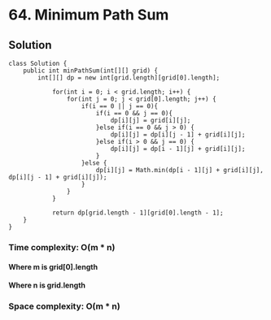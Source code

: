 # 64. Minimum Path Sum
## Solution
```
class Solution {
    public int minPathSum(int[][] grid) {
        int[][] dp = new int[grid.length][grid[0].length];
	    	
			for(int i = 0; i < grid.length; i++) {
				for(int j = 0; j < grid[0].length; j++) {
					if(i == 0 || j == 0){
						if(i == 0 && j == 0){
							dp[i][j] = grid[i][j];
						}else if(i == 0 && j > 0) {
							dp[i][j] = dp[i][j - 1] + grid[i][j];
						}else if(i > 0 && j == 0) {
							dp[i][j] = dp[i - 1][j] + grid[i][j];
						}
					}else {
						dp[i][j] = Math.min(dp[i - 1][j] + grid[i][j], dp[i][j - 1] + grid[i][j]);
					}
				}
			}
			
			return dp[grid.length - 1][grid[0].length - 1];
    }
}
```
### Time complexity: O(m * n)
#### Where m is grid[0].length
#### Where n is grid.length
### Space complexity: O(m * n)